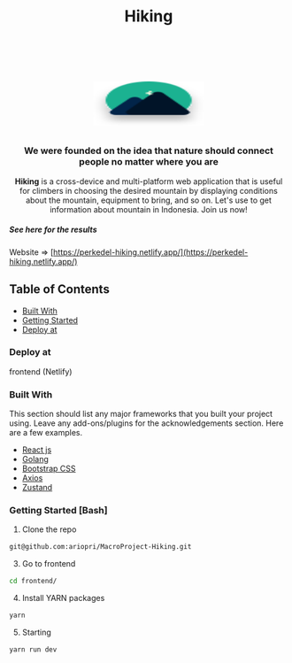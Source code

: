
<!-- PROJECT LOGO -->
<h1 align="center">Hiking<h1>
<br />
<p align="center">
  <a href="https://github.com/ariopri/MacroProject-Hiking">
    <img src="./frontend/src/assets/logo.svg" alt="Logo" width="200" height="80">
  </a>

  <h3 align="center">We were founded on the idea 
that nature should connect people no matter where you are
</h3>

  <p align="center">
    <strong>Hiking</strong> is a cross-device and multi-platform web application that is useful for climbers in choosing the desired mountain by displaying conditions about the mountain, equipment to bring, and so on. Let's use  to get information about mountain in Indonesia. Join us now!
</p>

##### See here for the results
Website => [https://perkedel-hiking.netlify.app/](https://perkedel-hiking.netlify.app/)


<!-- TABLE OF CONTENTS -->
## Table of Contents

* [Built With](#built-with)
* [Getting Started](#getting-started)
* [Deploy at](#deploy-at)


### Deploy at
frontend (Netlify)

### Built With
This section should list any major frameworks that you built your project using. Leave any add-ons/plugins for the acknowledgements section. Here are a few examples.
* [React js](https://reactjs.org/)
* [Golang](https://go.dev/)
* [Bootstrap CSS](https://getbootstrap.com/)
* [Axios](https://axios-http.com/docs/intro)
* [Zustand](https://github.com/pmndrs/zustand)

<!-- GETTING STARTED -->
### Getting Started [Bash]
1. Clone the repo
```sh
git@github.com:ariopri/MacroProject-Hiking.git
```
3. Go to frontend
```sh
cd frontend/
```
4. Install YARN packages
```sh
yarn
```
5. Starting
```JS
yarn run dev
```

